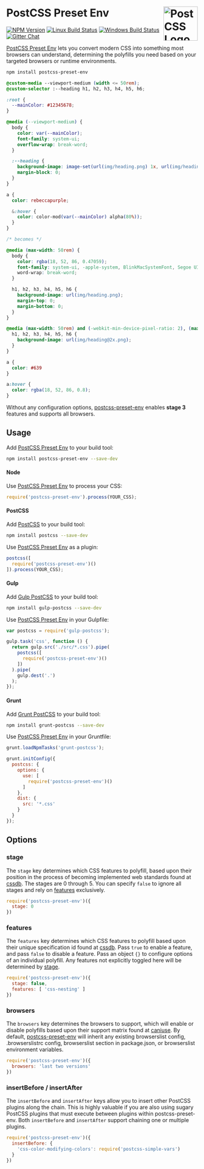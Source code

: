 # PostCSS Preset Env [<img src="https://postcss.github.io/postcss/logo.svg" alt="PostCSS Logo" width="90" height="90" align="right">][postcss]

[![NPM Version][npm-img]][npm-url]
[![Linux Build Status][cli-img]][cli-url]
[![Windows Build Status][win-img]][win-url]
[![Gitter Chat][git-img]][git-url]

[PostCSS Preset Env] lets you convert modern CSS into something most browsers
can understand, determining the polyfills you need based on your targeted
browsers or runtime environments.

```sh
npm install postcss-preset-env
```

```css
@custom-media --viewport-medium (width <= 50rem);
@custom-selector :--heading h1, h2, h3, h4, h5, h6;

:root {
  --mainColor: #12345678;
}

@media (--viewport-medium) {
  body {
    color: var(--mainColor);
    font-family: system-ui;
    overflow-wrap: break-word;
  }

  :--heading {
    background-image: image-set(url(img/heading.png) 1x, url(img/heading@2x.png) 2x);
    margin-block: 0;
  }
}

a {
  color: rebeccapurple;

  &:hover {
    color: color-mod(var(--mainColor) alpha(80%));
  }
}

/* becomes */

@media (max-width: 50rem) {
  body {
    color: rgba(18, 52, 86, 0.47059);
    font-family: system-ui, -apple-system, BlinkMacSystemFont, Segoe UI, Roboto, Oxygen, Ubuntu, Cantarell, Fira Sans, Droid Sans, Helvetica Neue;
    word-wrap: break-word;
  }

  h1, h2, h3, h4, h5, h6 {
    background-image: url(img/heading.png);
    margin-top: 0;
    margin-bottom: 0;
  }
}

@media (max-width: 50rem) and (-webkit-min-device-pixel-ratio: 2), (max-width: 50rem) and (min-resolution: 192dpi) {
  h1, h2, h3, h4, h5, h6 {
    background-image: url(img/heading@2x.png);
  }
}

a {
  color: #639
}

a:hover {
  color: rgba(18, 52, 86, 0.8);
}
```

Without any configuration options, [postcss-preset-env] enables **stage 3**
features and supports all browsers.

## Usage

Add [PostCSS Preset Env] to your build tool:

```sh
npm install postcss-preset-env --save-dev
```

#### Node

Use [PostCSS Preset Env] to process your CSS:

```js
require('postcss-preset-env').process(YOUR_CSS);
```

#### PostCSS

Add [PostCSS] to your build tool:

```sh
npm install postcss --save-dev
```

Use [PostCSS Preset Env] as a plugin:

```js
postcss([
  require('postcss-preset-env')()
]).process(YOUR_CSS);
```

#### Gulp

Add [Gulp PostCSS] to your build tool:

```sh
npm install gulp-postcss --save-dev
```

Use [PostCSS Preset Env] in your Gulpfile:

```js
var postcss = require('gulp-postcss');

gulp.task('css', function () {
  return gulp.src('./src/*.css').pipe(
    postcss([
      require('postcss-preset-env')()
    ])
  ).pipe(
    gulp.dest('.')
  );
});
```

#### Grunt

Add [Grunt PostCSS] to your build tool:

```sh
npm install grunt-postcss --save-dev
```

Use [PostCSS Preset Env] in your Gruntfile:

```js
grunt.loadNpmTasks('grunt-postcss');

grunt.initConfig({
  postcss: {
    options: {
      use: [
        require('postcss-preset-env')()
      ]
    },
    dist: {
      src: '*.css'
    }
  }
});
```

## Options

### stage

The `stage` key determines which CSS features to polyfill, based upon their
position in the process of becoming implemented web standards found at [cssdb].
The stages are 0 through 5. You can specify `false` to ignore all stages and
rely on [features](#features) exclusively.

```js
require('postcss-preset-env')({
  stage: 0
})
```

### features

The `features` key determines which CSS features to polyfill based upon their
unique specification id found at [cssdb]. Pass `true` to enable a feature, and
pass `false` to disable a feature. Pass an object `{}` to configure options of
an individual polyfill. Any features not explicitly toggled here will be
determined by [stage](#stage).

```js
require('postcss-preset-env')({
  stage: false,
  features: [ 'css-nesting' ]
})
```

### browsers

The `browsers` key determines the browsers to support, which will enable or
disable polyfills based upon their support matrix found at [caniuse].
By default, [postcss-preset-env] will inherit any existing browserslist config,
.browserslistrc config, browserslist section in package.json, or browserslist
environment variables.

```js
require('postcss-preset-env')({
  browsers: 'last two versions'
})
```

### insertBefore / insertAfter

The `insertBefore` and `insertAfter` keys allow you to insert other PostCSS
plugins along the chain. This is highly valuable if you are also using sugary
PostCSS plugins that must execute between plugins within postcss-preset-env.
Both `insertBefore` and `insertAfter` support chaining one or multiple plugins.

```js
require('postcss-preset-env')({
  insertBefore: {
    'css-color-modifying-colors': require('postcss-simple-vars')
  }
})
```

[npm-url]: https://www.npmjs.com/package/postcss-preset-env
[npm-img]: https://img.shields.io/npm/v/postcss-preset-env.svg
[cli-url]: https://travis-ci.org/jonathantneal/postcss-preset-env
[cli-img]: https://img.shields.io/travis/jonathantneal/postcss-preset-env.svg
[win-url]: https://ci.appveyor.com/project/jonathantneal/postcss-preset-env
[win-img]: https://img.shields.io/appveyor/ci/jonathantneal/postcss-preset-env.svg
[git-url]: https://gitter.im/postcss/postcss
[git-img]: https://img.shields.io/badge/chat-gitter-blue.svg

[PostCSS Preset Env]: https://github.com/jonathantneal/postcss-preset-env
[PostCSS]: https://github.com/postcss/postcss
[Gulp PostCSS]: https://github.com/postcss/gulp-postcss
[Grunt PostCSS]: https://github.com/nDmitry/grunt-postcss
[cssdb]: https://jonathantneal.github.io/css-db/
[caniuse]: https://caniuse.com/
[postcss-preset-env]: https://github.com/jonathantneal/postcss-preset-env/
